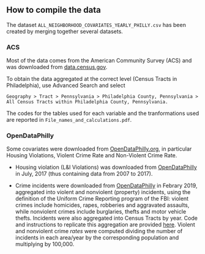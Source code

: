 ## How to compile the data

The dataset `ALL_NEIGHBORHOOD_COVARIATES_YEARLY_PHILLY.csv` has been created by merging together several datasets. 

### ACS 

Most of the data comes from the American Community Survey (ACS) and was downloaded from [data.census.gov](https://data.census.gov/cedsci/). 

To obtain the data aggregated at the correct level (Census Tracts in Philadelphia), use Advanced Search and select 
```
Geography > Tract > Pennsylvania > Philadelphia County, Pennsylvania > All Census Tracts within Philadelphia County, Pennsylvania.
```

The codes for the tables used for each variable and the tranformations used are reported in `File_names_and_calculations.pdf`.

### OpenDataPhilly

Some covariates were downloaded from [OpenDataPhilly.org](https://www.opendataphilly.org), in particular Housing Violations, Violent Crime Rate and Non-Violent Crime Rate.

- Housing violation (L&I Violations) was downloaded from [OpenDataPhilly](https://www.opendataphilly.org/dataset/licenses-and-inspections-violations) in July, 2017 (thus containing data from 2007 to 2017).

- Crime incidents were downloaded from [OpenDataPhilly](https://www.opendataphilly.org/dataset/crime-incidents) in Febrary 2019, aggregated into violent and nonviolent (property) incidents, using the definition of the Uniform Crime Reporting program of the FBI: violent crimes include homicides, rapes, robberies and aggravated assaults, while
nonviolent crimes include burglaries, thefts and motor vehicle thefts. Incidents were also aggregated into Census Tracts by year. Code and instructions to replicate this aggregation are provided [here](https://github.com/cecilia-balocchi/particle-optimization/tree/master/two_partitions/get_data). Violent and nonviolent crime *rates* were computed dividing the number of incidents in each area/year by the corresponding population and multiplying by 100,000.
